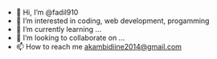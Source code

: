- 👋 Hi, I’m @fadil910
- 👀 I’m interested in coding, web development, progamming
- 🌱 I’m currently learning ...
- 💞️ I’m looking to collaborate on ...
- 📫 How to reach me akambidiine2014@gmail.com

<!---
fadil910/fadil910 is a ✨ special ✨ repository because its `README.md` (this file) appears on your GitHub profile.
You can click the Preview link to take a look at your changes.
--->
